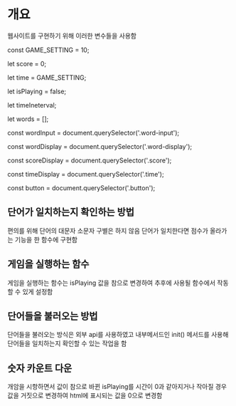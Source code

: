 # 개요 
  웹사이트를 구현하기 위해 이러한 변수들을 사용함 

const GAME_SETTING = 10;

let score = 0;

let time = GAME_SETTING;

let isPlaying = false;

let timeIneterval;

let words = [];


const wordInput = document.querySelector('.word-input');

const wordDisplay = document.querySelector('.word-display');

const scoreDisplay = document.querySelector('.score');

const timeDisplay = document.querySelector('.time');

const button = document.querySelector('.button');



## 단어가 일치하는지 확인하는 방법
  편의를 위해 단어의 대문자 소문자 구별은 하지 않음 단어가 일치한다면 점수가 올라가는 기능을 한 함수에 구현함

## 게임을 실행하는 함수
  게임을 실행하는 함수는 isPlaying 값을 참으로 변경하여 추후에 사용될 함수에서 작동할 수 있게 설정함
  
## 단어들을 불러오는 방법
  단어들을 불러오는 방식은 외부 api를 사용하였고 내부메서드인 init() 메서드를 사용해 단어들을 일치하는지 확인할 수 있는 작업을 함
  
## 숫자 카운트 다운
  개암을 시항하면서 값이 참으로 바뀐 isPlaying를 시간이 0과 같아지거나 작아질 경우 값을 거짓으로 변경하여 html에 표시되는 값을 0으로 변경함
